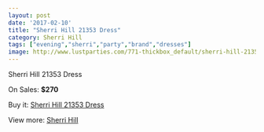 ```yaml
---
layout: post
date: '2017-02-10'
title: "Sherri Hill 21353 Dress"
category: Sherri Hill
tags: ["evening","sherri","party","brand","dresses"]
image: http://www.lustparties.com/771-thickbox_default/sherri-hill-21353-dress.jpg
---
```

Sherri Hill 21353 Dress

On Sales: **$270**
<a href="https://www.lustparties.com/en/sherri-hill/270-sherri-hill-21353-dress.html"><amp-img layout="responsive" width="600" height="600" src="//www.lustparties.com/771-thickbox_default/sherri-hill-21353-dress.jpg" alt="Sherri Hill 21353 Dress 0" /></a>

Buy it: [Sherri Hill 21353 Dress](https://www.lustparties.com/en/sherri-hill/270-sherri-hill-21353-dress.html "Sherri Hill 21353 Dress")

View more: [Sherri Hill](https://www.lustparties.com/en/2-sherri-hill "Sherri Hill")